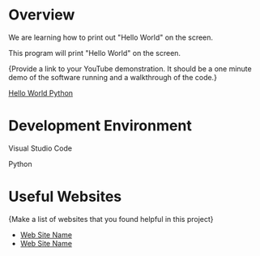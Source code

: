 # Overview

We are learning how to print out "Hello World" on the screen.

This program will print "Hello World" on the screen.

{Provide a link to your YouTube demonstration.  It should be a one minute demo of the software running and a walkthrough of the code.}

[Hello World Python](http://youtube.link.goes.here)

# Development Environment

Visual Studio Code

Python

# Useful Websites

{Make a list of websites that you found helpful in this project}
* [Web Site Name](http://url.link.goes.here)
* [Web Site Name](http://url.link.goes.here)